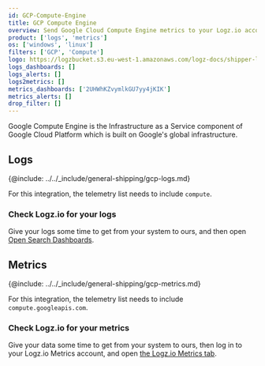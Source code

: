 ```yaml
---
id: GCP-Compute-Engine
title: GCP Compute Engine
overview: Send Google Cloud Compute Engine metrics to your Logz.io account.
product: ['logs', 'metrics']
os: ['windows', 'linux']
filters: ['GCP', 'Compute']
logo: https://logzbucket.s3.eu-west-1.amazonaws.com/logz-docs/shipper-logos/computeengine.png
logs_dashboards: []
logs_alerts: []
logs2metrics: []
metrics_dashboards: ['2UHWhKZvymlkGU7yy4jKIK']
metrics_alerts: []
drop_filter: []
---
```




Google Compute Engine is the Infrastructure as a Service component of Google Cloud Platform which is built on Google's global infrastructure. 

## Logs

{@include: ../../_include/general-shipping/gcp-logs.md}   

For this integration, the telemetry list needs to include `compute`.

### Check Logz.io for your logs

Give your logs some time to get from your system to ours, and then open [Open Search Dashboards](https://app.logz.io/#/dashboard/osd).

## Metrics

{@include: ../../_include/general-shipping/gcp-metrics.md}

For this integration, the telemetry list needs to include `compute.googleapis.com`.

### Check Logz.io for your metrics

Give your data some time to get from your system to ours, then log in to your Logz.io Metrics account, and open [the Logz.io Metrics tab](https://app.logz.io/#/dashboard/metrics/).
